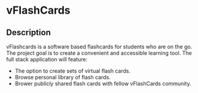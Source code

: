 # vFlashCards

## Description
vFlashcards is a software based flashcards for students who are on the go. The project goal is to create a convenient and accessible learning tool. The full stack application will feature:

- The option to create sets of virtual flash cards.
- Browse personal library of flash cards.
- Brower publicly shared flash cards with fellow vFlashCards community.

